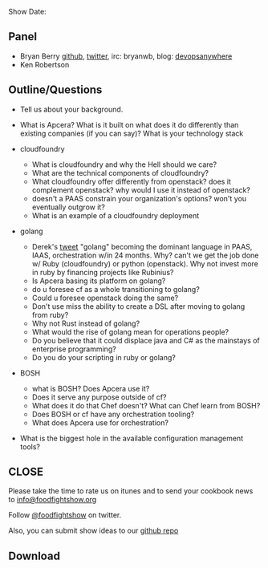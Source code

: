 Show Date:  

Panel<a name="panel"></a>
-----

* Bryan Berry [github](http://github.com/bryanwb), [twitter](http://twitter.com/bryanwb), irc: bryanwb, blog: [devopsanywhere](http://devopsanywhere.blogspot.com)
* Ken Robertson

Outline/Questions
-----------------

* Tell us about your background.

* What is Apcera? What is it built on what does it do differently than
  existing companies (if you can say)? What is your technology stack
* cloudfoundry
  * What is cloudfoundry and why the Hell should we care?
  * What are the technical components of cloudfoundry?
  * What cloudfoundry offer differently from openstack? does it complement openstack? why would I use it instead of openstack?
  * doesn't a PAAS constrain your organization's options? won't you eventually outgrow it?
  * What is an example of a cloudfoundry deployment
* golang
  * Derek's [tweet](https://twitter.com/derekcollison/status/245522124666716160)
 "golang" becoming the dominant language in PAAS, IAAS, orchestration
 w/in 24 months. Why? can't we get the job done w/ Ruby (cloudfoundry) or
  python (openstack). Why not invest more in ruby by financing
  projects like Rubinius?
  * Is Apcera basing its platform on golang?
  * do u foresee cf as a whole transitioning to golang?
  * Could u foresee openstack doing the same?
  * Don't use miss the ability to create a DSL after moving to golang from ruby?
  * Why not Rust instead of golang?
  * What would the rise of golang mean for operations people?
  * Do you believe that it could displace java and C# as the mainstays of enterprise programming?
  * Do you do your scripting in ruby or golang?
* BOSH
  * what is BOSH? Does Apcera use it?
  * Does it serve any purpose outside of cf?
  * What does it do that Chef doesn't? What can Chef learn from BOSH?
  * Does BOSH or cf have any orchestration tooling?
  * What does Apcera use for orchestration?
* What is the biggest hole in the available configuration management tools?

CLOSE
-----

Please take the time to rate us on itunes and to send your cookbook
news to info@foodfightshow.org

Follow [@foodfightshow](http://twitter.com/foodfightshow) on twitter.

Also, you can submit show ideas to our [github repo](https://github.com/foodfight/showz)



Download
--------
